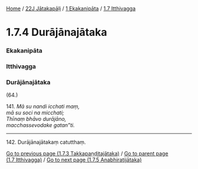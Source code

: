 
[Home](/) / [22J Jātakapāḷi](../../../22J.md) / [1 Ekakanipāta](../../1.md) / [1.7 Itthivagga](../1.7.md)

# 1.7.4 Durājānajātaka

### Ekakanipāta

### Itthivagga

### Durājānajātaka

(64.)

141\. _Mā su nandi icchati maṃ,_  
_mā su soci na micchati;_  
_Thīnaṃ bhāvo durājāno,_  
_macchassevodake gatan”ti._  


---

142\. Durājānajātakaṃ catutthaṃ.



[Go to previous page (1.7.3 Takkapaṇḍitajātaka)](1.7.3.md) / [Go to parent page (1.7 Itthivagga)](../1.7.md) / [Go to next page (1.7.5 Anabhiratijātaka)](1.7.5.md)



